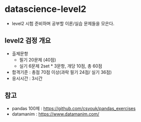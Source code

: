 # datascience-level2
- level2 시험 준비하며 공부할 이론/실습 문제들을 모은다.

## level2 검정 개요
- 출제문항 
  - 필기 20문제 (40점)
  - 실기 6문제 2set * 3문항, 개당 10점, 총 60점
- 합격기준 : 총점 70점 이상(과락 필기 24점/ 실기 36점)
- 응시시간 : 3시간

## 참고
- pandas 100제 : https://github.com/csyouk/pandas_exercises
- datamanim : https://www.datamanim.com/
